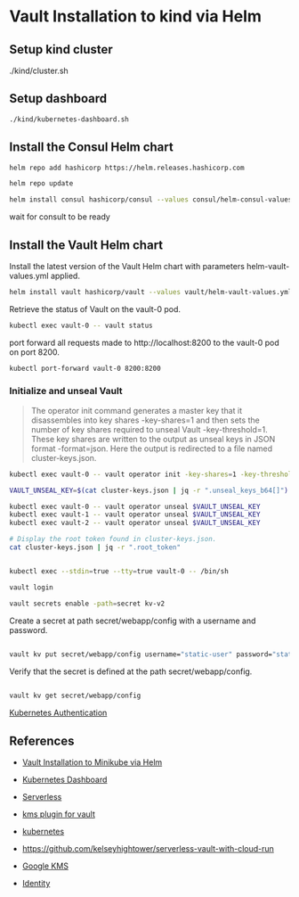 # Vault Installation to kind via Helm

## Setup kind cluster 

./kind/cluster.sh 

## Setup dashboard

```sh
./kind/kubernetes-dashboard.sh
```

## Install the Consul Helm chart

```sh
helm repo add hashicorp https://helm.releases.hashicorp.com
```

```sh
helm repo update
```

```sh
helm install consul hashicorp/consul --values consul/helm-consul-values.yml
```

wait for consult to be ready


## Install the Vault Helm chart

Install the latest version of the Vault Helm chart with parameters helm-vault-values.yml applied.


```sh
helm install vault hashicorp/vault --values vault/helm-vault-values.yml
```

Retrieve the status of Vault on the vault-0 pod.

```sh
kubectl exec vault-0 -- vault status
```

port forward all requests made to http://localhost:8200 to the vault-0 pod on port 8200.

```sh
kubectl port-forward vault-0 8200:8200
```
### Initialize and unseal Vault


> The operator init command generates a master key that it disassembles into key shares -key-shares=1 and then sets the number of key shares required to unseal Vault -key-threshold=1. These key shares are written to the output as unseal keys in JSON format -format=json. Here the output is redirected to a file named cluster-keys.json.



```sh
kubectl exec vault-0 -- vault operator init -key-shares=1 -key-threshold=1 -format=json > cluster-keys.json
```

```sh
VAULT_UNSEAL_KEY=$(cat cluster-keys.json | jq -r ".unseal_keys_b64[]")

kubectl exec vault-0 -- vault operator unseal $VAULT_UNSEAL_KEY
kubectl exec vault-1 -- vault operator unseal $VAULT_UNSEAL_KEY
kubectl exec vault-2 -- vault operator unseal $VAULT_UNSEAL_KEY
```



```sh
# Display the root token found in cluster-keys.json.
cat cluster-keys.json | jq -r ".root_token"
``` 

```sh

kubectl exec --stdin=true --tty=true vault-0 -- /bin/sh

vault login

vault secrets enable -path=secret kv-v2

```

Create a secret at path secret/webapp/config with a username and password.

```sh
 
vault kv put secret/webapp/config username="static-user" password="static-password"

```

Verify that the secret is defined at the path secret/webapp/config.

```sh

vault kv get secret/webapp/config

```


[Kubernetes Authentication](Kubernetes%20Authentication.md)


## References 

- [Vault Installation to Minikube via Helm](https://learn.hashicorp.com/tutorials/vault/kubernetes-minikube?in=vault/kubernetes)

- [Kubernetes Dashboard](https://kubernetes.io/docs/tasks/access-application-cluster/web-ui-dashboard/)

- [Serverless](https://github.com/kelseyhightower/serverless-vault-with-cloud-run)

- [kms plugin for vault](https://cloud.google.com/blog/products/identity-security/introducing-the-cloud-kms-plugin-for-hashicorp-vault)

- [kubernetes](https://www.vaultproject.io/docs/auth/kubernetes)
- https://github.com/kelseyhightower/serverless-vault-with-cloud-run
- [Google KMS](https://www.vaultproject.io/docs/secrets/gcpkms)
- [Identity](https://www.vaultproject.io/docs/concepts/identity)
